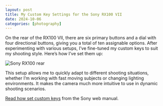 ```yaml
---
layout: post
title: My Custom Key Settings for the Sony RX100 VII
date: 2024-10-06
categories: [photography]
---
```


On the rear of the RX100 VII, there are six primary buttons and a dial with four directional buttons, giving you a total of ten assignable options. After experimenting with various setups, I’ve fine-tuned my custom keys to suit my shooting style. Here’s how I’ve set them up:

![Sony RX100 rear](https://ik.imagekit.io/1wh3oo1zp/rx100-custom-keys_FbiodF95W)

This setup allows me to quickly adapt to different shooting situations, whether I’m working with fast moving subjects or changing lighting environments. It makes the camera much more intuitive to use in dynamic shooting scenarios.

[Read how set custom keys](https://helpguide.sony.net/dsc/1920/v1/en/contents/TP0001552923.html?search=custom%20key) from the Sony web manual.





